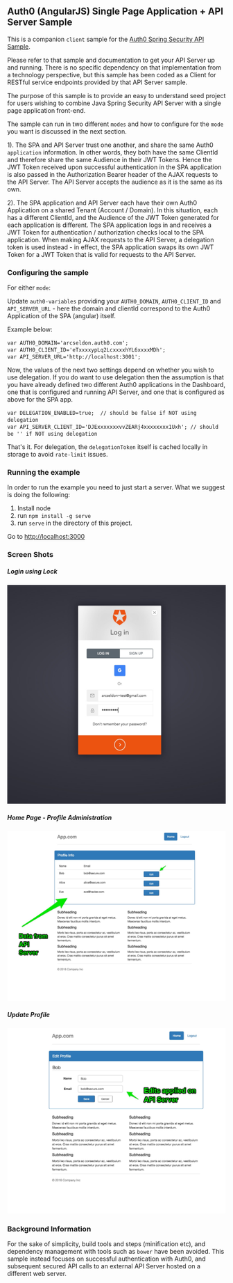 ## Auth0 (AngularJS) Single Page Application + API Server Sample

This is a companion `client` sample for the [Auth0 Spring Security API Sample](https://github.com/auth0-samples/auth0-spring-security-api-sample).

Please refer to that sample and documentation to get your API Server up and running. There is no specific dependency on that implementation from a technology perspective, but this sample has been coded as a Client for RESTful service endpoints provided by that API Server sample.

The purpose of this sample is to provide an easy to understand seed project for users wishing to combine Java Spring Security API Server with a single page application front-end.

The sample can run in two different `modes` and how to configure for the `mode` you want is discussed in the next section.

1). The SPA and API Server trust one another, and share the same Auth0 `application` information. In other words, they both have the same ClientId and therefore share the same Audience in their JWT Tokens. Hence the JWT Token received upon successful authentication in the SPA application is also passed in the Authorization Bearer header of the AJAX requests to the API Server. The API Server accepts the audience as it is the same as its own.

2). The SPA application and API Server each have their own Auth0 Application on a shared Tenant (Account / Domain). In this situation, each has a
different ClientId, and the Audience of the JWT Token generated for each application is different. The SPA application logs in and receives a JWT
Token for authentication / authorization checks local to the SPA application. When making AJAX requests to the API Server, a delegation token is
used instead - in effect, the SPA application swaps its own JWT Token for a JWT Token that is valid for requests to the API Server.

### Configuring the sample

For either `mode`:

Update `auth0-variables` providing your `AUTH0_DOMAIN`, `AUTH0_CLIENT_ID` and `API_SERVER_URL` - here the domain and clientId
correspond to the Auth0 Application of the SPA (angular) itself.

Example below:

```
var AUTH0_DOMAIN='arcseldon.auth0.com';
var AUTH0_CLIENT_ID='eTxxxxypLq2LcxxxxhYL6xxxxMDh';
var API_SERVER_URL='http://localhost:3001';
```

Now, the values of the next two settings depend on whether you wish to use delegation. If you do want to use
delegation then the assumption is that you have already defined two different Auth0 applications in the Dashboard,
one that is configured and running API Server, and one that is configured as above for the SPA app.

```
var DELEGATION_ENABLED=true;  // should be false if NOT using delegation
var API_SERVER_CLIENT_ID='DJExxxxxxxvvZEARj4xxxxxxxx1Uxh'; // should be '' if NOT using delegation
```

That's it. For delegation, the `delegationToken` itself is cached locally in storage to avoid `rate-limit` issues.

### Running the example

In order to run the example you need to just start a server. What we suggest is doing the following:

1. Install node
1. run `npm install -g serve`
1. run `serve` in the directory of this project.

Go to [http://localhost:3000](http://localhost:3000)

### Screen Shots

##### Login using Lock

![](img/1.login.jpg)

##### Home Page - Profile Administration

![](img/2.home.jpg)

##### Update Profile

![](img/3.update.jpg)


### Background Information

For the sake of simplicity, build tools and steps (minification etc), and dependency management with tools such as `bower` have been avoided. This sample instead focuses on successful authentication with Auth0, and subsequent secured API calls to an external API Server hosted on a different web server.

